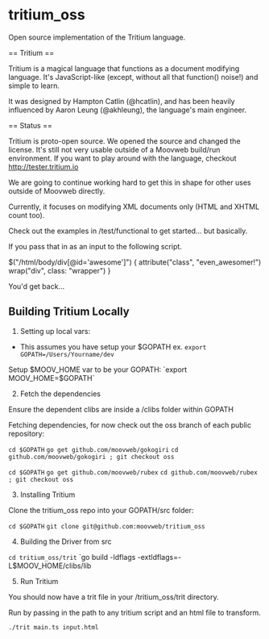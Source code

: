 tritium_oss
===========

Open source implementation of the Tritium language.

== Tritium ==

Tritium is a magical language that functions as a document modifying language.
It's JavaScript-like (except, without all that function() noise!) and simple to
learn.

It was designed by Hampton Catlin (@hcatlin), and has been heavily influenced
by Aaron Leung (@akhleung), the language's main engineer.

== Status ==

Tritium is proto-open source. We opened the source and changed the license.
It's still not very usable outside of a Moovweb build/run environment. If you
want to play around with the language, checkout http://tester.tritium.io

We are going to continue working hard to get this in shape for other uses outside
of Moovweb directly.

Currently, it focuses on modifying XML documents only (HTML and XHTML count too).

Check out the examples in /test/functional to get started... but basically.

  <html>
    <body>
      <div id="awesome" />
    </body>
  </html>

If you pass that in as an input to the following script.

  $("/html/body/div[@id='awesome']") {
    attribute("class", "even_awesomer!")
    wrap("div", class: "wrapper")
  }

You'd get back...

  <html>
    <body>
      <div class="wrapper">
        <div id="awesome" class="even_awesomer!"/>
      </div>
    </body>
  </html>


## Building Tritium Locally
1. Setting up local vars:

* This assumes you have setup your $GOPATH
ex. `export GOPATH=/Users/Yourname/dev`

Setup $MOOV_HOME var to be your GOPATH:
`export MOOV_HOME=$GOPATH`

2. Fetch the dependencies

Ensure the dependent clibs are inside a /clibs folder within GOPATH

Fetching dependencies, for now check out the oss branch of each public repository:

`cd $GOPATH`
`go get github.com/moovweb/gokogiri`
`cd github.com/moovweb/gokogiri ; git checkout oss`

`cd $GOPATH`
`go get github.com/moovweb/rubex`
`cd github.com/moovweb/rubex ; git checkout oss`

3. Installing Tritium

Clone the tritium_oss repo into your GOPATH/src folder:

`cd $GOPATH`
`git clone git@github.com:moovweb/tritium_oss`

4. Building the Driver from src

`cd tritium_oss/trit`
`go build -ldflags -extldflags=-L$MOOV_HOME/clibs/lib

5. Run Tritium

You should now have a trit file in your /tritium_oss/trit directory.

Run by passing in the path to any tritium script and an html file to transform.

`./trit main.ts input.html`



